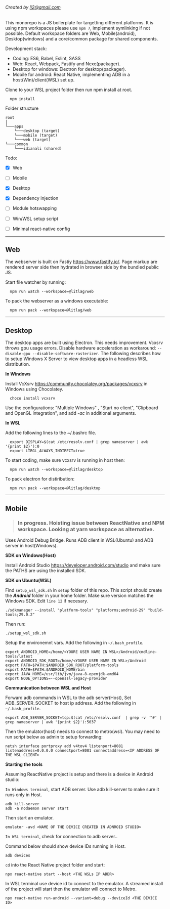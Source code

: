 ###### Created by li2@gmail.com  ######
  This monorepo is a JS boilerplate for targetting different platforms. It is using npm workspaces please use `npm 7`, implement symlinking if not possible. Default workspace folders are Web, Mobile(android), Desktop(windows) and a core/common package for shared components.

Development stack:
- Coding: ES6, Babel, Eslint, SASS
- Web: React, Webpack, Fastify and Nexe(packager).
- Desktop for windows: Electron for desktop(packager).
- Mobile for android: React Native, implementing ADB in a host(Win)/client(WSL) set up.

Clone to your WSL project folder then run npm install at root.

```
  npm install
```

Folder structure
```
root
│
└───apps
    └───desktop (target)
    └───mobile (target)
    └───web (target)
└───common
    └───idianali (shared)
```

Todo:
- [x] Web
- [ ] Mobile
- [x] Desktop
- [x] Dependency injection
- [ ] Module hotswapping
- [ ] Win/WSL setup script
- [ ] Minimal react-native config


-----
## **Web** ##

  The webserver is built on Fastiy https://www.fastify.io/. Page markup are rendered server side then hydrated in browser side by the bundled public JS.

  Start file watcher by running:
  ```
    npm run watch --workspace=@litlag/web
  ```

  To pack the webserver as a windows executable:

  ```
    npm run pack --workspace=@litlag/web
  ```

-----
## **Desktop** ##

  The desktop apps are built using Electron. This needs improvement. Vcxsrv throws gpu usage errors. Disable hardware acceleration as workaround: `--disable-gpu --disable-software-rasterizer`. The following describes how to setup Windows X Server to view desktop apps in a headless WSL distribution.

  **In Windows**

  Install VcXsrv https://community.chocolatey.org/packages/vcxsrv in Windows using Chocolatey.

  ```
    choco install vcxsrv
  ```
  Use the configurations:  "Multiple Windows" , "Start no client", "Clipboard and OpenGL integration", and add *-ac* in additional arguments.

  **In WSL**

  Add the following lines to the ~/.bashrc file.
  ```
    export DISPLAY=$(cat /etc/resolv.conf | grep nameserver | awk '{print $2}'):0
    export LIBGL_ALWAYS_INDIRECT=true
  ```

  To start coding, make sure vcxsrv is running in host then:
  ```
    npm run watch --workspace=@litlag/desktop
  ```

  To pack electron for distiribution:
  ```
    npm run pack --workspace=@litlag/desktop
  ```

-----
## **Mobile** ##
  >### In progress. Hoisting issue between ReactNative and NPM workspace. Looking at yarn workspace as alternative. ###
  Uses Android Debug Bridge. Runs ADB client in WSL(Ubuntu) and ADB server in host(Windows).

  **SDK on Windows(Host)**

  Install Android Studio https://developer.android.com/studio  and make sure the PATHS are using the installed SDK.

  **SDK  on Ubuntu(WSL)**

  Find `setup_wsl_sdk.sh` in `setup` folder of this repo. This script should create the ***Android*** folder in your home folder. Make sure version matches the Windows SDK. Edit  `line 12` if necesary.

  `./sdkmanager --install "platform-tools" "platforms;android-29" "build-tools;29.0.2"`

  Then run:

  ```
  ./setup_wsl_sdk.sh
  ```

  Setup the environemnt vars. Add the following in `~/.bash_profile`.

  ```
  export ANDROID_HOME=/home/<YOURE USER NAME IN WSL>/Android/cmdline-tools/latest
  export ANDROID_SDK_ROOT=/home/<YOURE USER NAME IN WSL>/Android
  export PATH=$PATH:$ANDROID_SDK_ROOT/platform-tools
  export PATH=$PATH:$ANDROID_HOME/bin
  export JAVA_HOME=/usr/lib/jvm/java-8-openjdk-amd64
  export NODE_OPTIONS=--openssl-legacy-provider
  ```

  **Communication between WSL and Host**

  Forward adb commands in WSL to the adb server(Host), Set ADB_SERVER_SOCKET to host ip address. Add the following in `~/.bash_profile`.

  ```
  export ADB_SERVER_SOCKET=tcp:$(cat /etc/resolv.conf  | grep -v '^#' | grep nameserver | awk '{print $2}'):5037
  ```

  Then the emulator(host) needs to connect to  metro(wsl). You may need to run script below as admin to setup forwarding:
  ```
  netsh interface portproxy add v4tov4 listenport=8081 listenaddress=0.0.0.0 connectport=8081 connectaddress=<IP ADDRESS OF THE WSL_CLIENT>
  ```

  **Starting the tools**

  Assuming ReactNative project is setup and there is a device in Android studio:

  `In Windows terminal`, start ADB server. Use adb kill-server to make sure it runs only in Host.

  ```
  adb kill-server
  adb -a nodaemon server start
  ```

  Then start an emulator.

  ```
  emulator -avd <NAME OF THE DEVICE CREATED IN ADNROID STUDIO>
  ```

  `In WSL terminal`, check for connection to adb server..

  Command below should show device IDs running in Host.

  ```
  adb devices
  ```

  `cd` into the React Native project folder and start:

  ```
  npx react-native start --host <THE WSLs IP ADDR>
  ```

  In WSL terminal use device id to connect to the emulator. A streamed install of the project will start then the emulator will connect to Metro.

  ```
  npx react-native run-android --variant=debug --deviceId <THE DEVICE ID>
  ```

